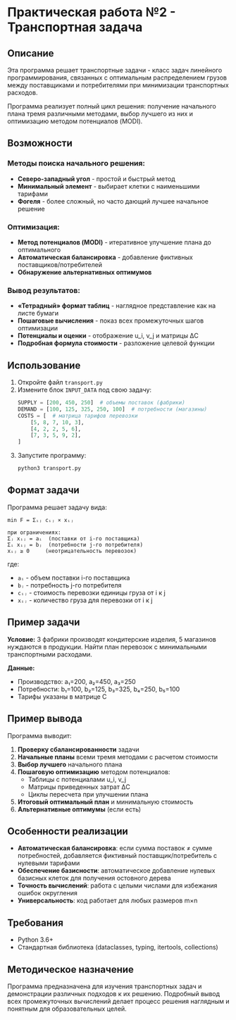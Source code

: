 # Практическая работа №2 - Транспортная задача

## Описание

Эта программа решает транспортные задачи - класс задач линейного программирования, связанных с оптимальным распределением грузов между поставщиками и потребителями при минимизации транспортных расходов.

Программа реализует полный цикл решения: получение начального плана тремя различными методами, выбор лучшего из них и оптимизацию методом потенциалов (MODI).

## Возможности

### Методы поиска начального решения:
- **Северо-западный угол** - простой и быстрый метод
- **Минимальный элемент** - выбирает клетки с наименьшими тарифами
- **Фогеля** - более сложный, но часто дающий лучшее начальное решение

### Оптимизация:
- **Метод потенциалов (MODI)** - итеративное улучшение плана до оптимального
- **Автоматическая балансировка** - добавление фиктивных поставщиков/потребителей
- **Обнаружение альтернативных оптимумов**

### Вывод результатов:
- **«Тетрадный» формат таблиц** - наглядное представление как на листе бумаги
- **Пошаговые вычисления** - показ всех промежуточных шагов оптимизации
- **Потенциалы и оценки** - отображение u_i, v_j и матрицы ΔC
- **Подробная формула стоимости** - разложение целевой функции

## Использование

1. Откройте файл `transport.py`
2. Измените блок `INPUT_DATA` под свою задачу:
   ```python
   SUPPLY = [200, 450, 250]  # объемы поставок (фабрики)
   DEMAND = [100, 125, 325, 250, 100]  # потребности (магазины)
   COSTS = [  # матрица тарифов перевозки
       [5, 8, 7, 10, 3],
       [4, 2, 2, 5, 6],
       [7, 3, 5, 9, 2],
   ]
   ```
3. Запустите программу:
   ```bash
   python3 transport.py
   ```

## Формат задачи

Программа решает задачу вида:
```
min F = Σᵢⱼ cᵢⱼ × xᵢⱼ

при ограничениях:
Σⱼ xᵢⱼ = aᵢ  (поставки от i-го поставщика)
Σᵢ xᵢⱼ = bⱼ  (потребности j-го потребителя)
xᵢⱼ ≥ 0     (неотрицательность перевозок)
```

где:
- `aᵢ` - объем поставки i-го поставщика
- `bⱼ` - потребность j-го потребителя
- `cᵢⱼ` - стоимость перевозки единицы груза от i к j
- `xᵢⱼ` - количество груза для перевозки от i к j

## Пример задачи

**Условие:** 3 фабрики производят кондитерские изделия, 5 магазинов нуждаются в продукции. Найти план перевозок с минимальными транспортными расходами.

**Данные:**
- Производство: a₁=200, a₂=450, a₃=250
- Потребности: b₁=100, b₂=125, b₃=325, b₄=250, b₅=100
- Тарифы указаны в матрице C

## Пример вывода

Программа выводит:
1. **Проверку сбалансированности** задачи
2. **Начальные планы** всеми тремя методами с расчетом стоимости
3. **Выбор лучшего** начального плана
4. **Пошаговую оптимизацию** методом потенциалов:
   - Таблицы с потенциалами u_i, v_j
   - Матрицы приведенных затрат ΔC
   - Циклы пересчета при улучшении плана
5. **Итоговый оптимальный план** и минимальную стоимость
6. **Альтернативные оптимумы** (если есть)

## Особенности реализации

- **Автоматическая балансировка**: если сумма поставок ≠ сумме потребностей, добавляется фиктивный поставщик/потребитель с нулевыми тарифами
- **Обеспечение базисности**: автоматическое добавление нулевых базисных клеток для получения остовного дерева
- **Точность вычислений**: работа с целыми числами для избежания ошибок округления
- **Универсальность**: код работает для любых размеров m×n

## Требования

- Python 3.6+
- Стандартная библиотека (dataclasses, typing, itertools, collections)

## Методическое назначение

Программа предназначена для изучения транспортных задач и демонстрации различных подходов к их решению. Подробный вывод всех промежуточных вычислений делает процесс решения наглядным и понятным для образовательных целей.
